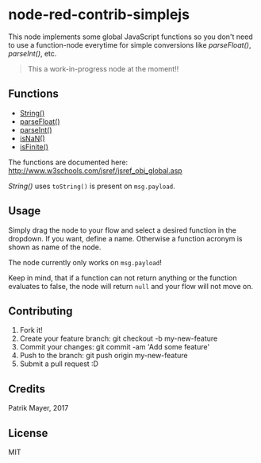 node-red-contrib-simplejs
=
This node implements some global JavaScript functions so you don't 
need to use a function-node everytime for simple conversions like 
_parseFloat()_, _parseInt()_, etc.

> This a work-in-progress node at the moment!!

Functions
-
* [String()](http://www.w3schools.com/jsref/jsref_string.asp)
* [parseFloat()](http://www.w3schools.com/jsref/jsref_parsefloat.asp)
* [parseInt()](http://www.w3schools.com/jsref/jsref_parseint.asp)
* [isNaN()](http://www.w3schools.com/jsref/jsref_isnan.asp)
* [isFinite()](http://www.w3schools.com/jsref/jsref_isfinite.asp)

The functions are documented here: http://www.w3schools.com/jsref/jsref_obj_global.asp

_String()_ uses `toString()` is present on `msg.payload`.

Usage
-
Simply drag the node to your flow and select a desired function
in the dropdown. If you want, define a name. Otherwise a function 
acronym is shown as name of the node.

The node currently only works on `msg.payload`!

Keep in mind, that if a function can not return anything or the 
function evaluates to false, the node will return `null` and your
flow will not move on.

Contributing
-

1. Fork it!
2. Create your feature branch: git checkout -b my-new-feature
3. Commit your changes: git commit -am 'Add some feature'
4. Push to the branch: git push origin my-new-feature
5. Submit a pull request :D

Credits
-
Patrik Mayer, 2017

License
-
MIT